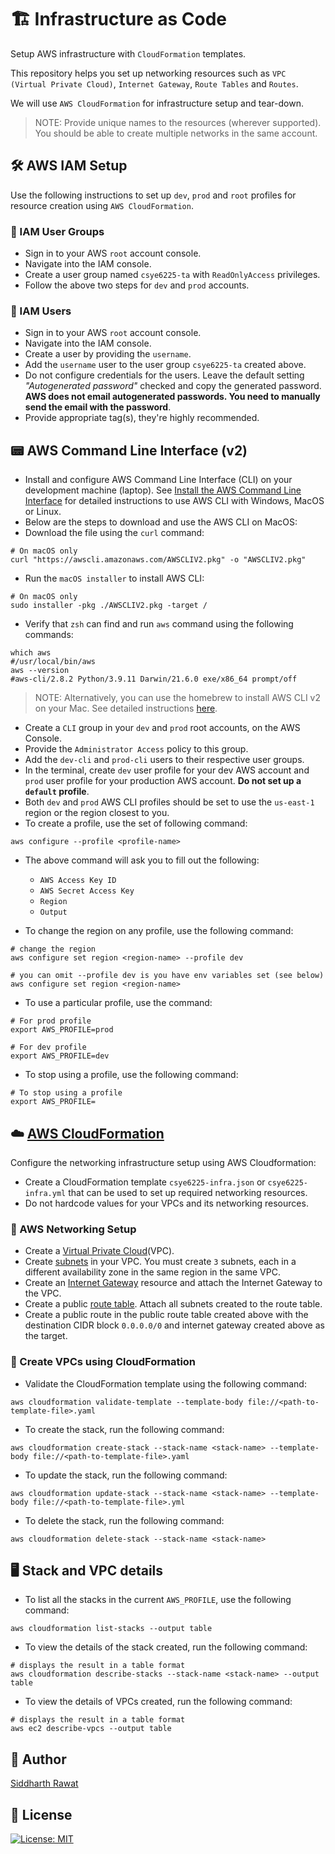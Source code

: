 # :building_construction: Infrastructure as Code

Setup AWS infrastructure with `CloudFormation` templates.

This repository helps you set up networking resources such as `VPC (Virtual Private Cloud)`, `Internet Gateway`, `Route Tables` and `Routes`.

We will use `AWS CloudFormation` for infrastructure setup and tear-down.

> NOTE: Provide unique names to the resources (wherever supported).  You should be able to create multiple networks in the same account.

## :hammer_and_wrench: AWS IAM Setup

Use the following instructions to set up `dev`, `prod` and `root` profiles for resource creation using `AWS CloudFormation`.

### :busts_in_silhouette: IAM User Groups

- Sign in to your AWS `root` account console.
- Navigate into the IAM console.
- Create a user group named `csye6225-ta` with `ReadOnlyAccess` privileges.
- Follow the above two steps for `dev` and `prod` accounts.

### :bust_in_silhouette: IAM Users

- Sign in to your AWS `root` account console.
- Navigate into the IAM console.
- Create a user by providing the `username`.
- Add the `username` user to the user group `csye6225-ta` created above.
- Do not configure credentials for the users. Leave the default setting _"Autogenerated password"_ checked and copy the generated password. **AWS does not email autogenerated passwords. You need to manually send the email with the password**.
- Provide appropriate tag(s), they're highly recommended.

## :pager: AWS Command Line Interface (v2)

- Install and configure AWS Command Line Interface (CLI) on your development machine (laptop). See [Install the AWS Command Line Interface](https://docs.aws.amazon.com/cli/latest/userguide/getting-started-install.html) for detailed instructions to use AWS CLI with Windows, MacOS or Linux.
- Below are the steps to download and use the AWS CLI on MacOS:
- Download the file using the `curl` command:

```shell
# On macOS only
curl "https://awscli.amazonaws.com/AWSCLIV2.pkg" -o "AWSCLIV2.pkg"
```

- Run the `macOS installer` to install AWS CLI:

```shell
# On macOS only
sudo installer -pkg ./AWSCLIV2.pkg -target /
```

- Verify that `zsh` can find and run `aws` command using the following commands:

```shell
which aws
#/usr/local/bin/aws
aws --version
#aws-cli/2.8.2 Python/3.9.11 Darwin/21.6.0 exe/x86_64 prompt/off
```

> NOTE: Alternatively, you can use the homebrew to install AWS CLI v2 on your Mac. See detailed instructions [here](https://formulae.brew.sh/formula/awscli).

- Create a `CLI` group in your `dev` and `prod` root accounts, on the AWS Console.
- Provide the `Administrator Access` policy to this group.
- Add the `dev-cli` and `prod-cli` users to their respective user groups.
- In the terminal, create `dev` user profile for your dev AWS account and `prod` user profile for your production AWS account. **Do not set up a `default` profile**.
- Both `dev` and `prod` AWS CLI profiles should be set to use the `us-east-1` region or the region closest to you.
- To create a profile, use the set of following command:

```shell
aws configure --profile <profile-name>
```

- The above command will ask you to fill out the following:
  - `AWS Access Key ID`
  - `AWS Secret Access Key`
  - `Region`
  - `Output`

- To change the region on any profile, use the following command:

```shell
# change the region
aws configure set region <region-name> --profile dev
```

```shell
# you can omit --profile dev is you have env variables set (see below)
aws configure set region <region-name>
```

- To use a particular profile, use the command:

```shell
# For prod profile
export AWS_PROFILE=prod
```

```shell
# For dev profile
export AWS_PROFILE=dev
```

- To stop using a profile, use the following command:

```shell
# To stop using a profile
export AWS_PROFILE=
```

## :cloud: [AWS CloudFormation](https://docs.aws.amazon.com/cli/latest/reference/cloudformation/index.html)

Configure the networking infrastructure setup using AWS Cloudformation:

- Create a CloudFormation template `csye6225-infra.json` or `csye6225-infra.yml` that can be used to set up required networking resources.
- Do not hardcode values for your VPCs and its networking resources.

### :construction: AWS Networking Setup

- Create a [Virtual Private Cloud](https://docs.aws.amazon.com/vpc/latest/userguide/what-is-amazon-vpc.html)(VPC).
- Create [subnets](https://docs.aws.amazon.com/vpc/latest/userguide/working-with-vpcs.html#AddaSubnet) in your VPC. You must create `3` subnets, each in a different availability zone in the same region in the same VPC.
- Create an [Internet Gateway](https://docs.aws.amazon.com/vpc/latest/userguide/VPC_Internet_Gateway.html) resource and attach the Internet Gateway to the VPC.
- Create a public [route table](https://docs.aws.amazon.com/vpc/latest/userguide/VPC_Route_Tables.html). Attach all subnets created to the route table.
- Create a public route in the public route table created above with the destination CIDR block `0.0.0.0/0` and internet gateway created above as the target.

### :rocket: Create VPCs using CloudFormation

- Validate the CloudFormation template using the following command:

```shell
aws cloudformation validate-template --template-body file://<path-to-template-file>.yaml
```

- To create the stack, run the following command:

```shell
aws cloudformation create-stack --stack-name <stack-name> --template-body file://<path-to-template-file>.yaml
```

- To update the stack, run the following command:

```shell
aws cloudformation update-stack --stack-name <stack-name> --template-body file://<path-to-template-file>.yml
```

- To delete the stack, run the following command:

```shell
aws cloudformation delete-stack --stack-name <stack-name>
```

## :desktop_computer: Stack and VPC details

- To list all the stacks in the current `AWS_PROFILE`, use the following command:

```shell
aws cloudformation list-stacks --output table
```

- To view the details of the stack created, run the following command:

```shell
# displays the result in a table format
aws cloudformation describe-stacks --stack-name <stack-name> --output table
```

- To view the details of VPCs created, run the following command:

```shell
# displays the result in a table format
aws ec2 describe-vpcs --output table
```

## :ninja: Author

[Siddharth Rawat](mailto:rawat.sid@northeastern.edu)

## :scroll: License

[![License: MIT](https://img.shields.io/badge/License-MIT-blue.svg)](./LICENSE)
